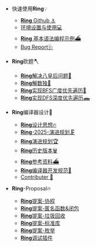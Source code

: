 * 快速使用**Ring**💡
  - [**Ring** Github ⚓️](https://github.com/RingLanguage/Ring)
  - [环境设置与使用💻](./markdown/Ring使用/环境设置.md)
  - [**Ring** 基本语法编程示例⛴](./markdown/Ring使用/Ring基本语法编程示例.md)
  - [Bug Report🩺](./markdown/Ring使用/bug-report.md)

* **Ring**砍题🪓
  - [**Ring**解决八皇后问题👸](./markdown/Ring砍题/八皇后问题.md)
  - [**Ring**解数独📝](./markdown/Ring砍题/数独.md)
  - [**Ring**实现BFS广度优先遍历🚗](./markdown/Ring砍题/BFS广度优先遍历.md)
  - [**Ring**实现DFS深度优先遍历🛻](./markdown/Ring砍题/DFS深度优先遍历.md)
  

* **Ring**编译器设计🔨
  - [**Ring**设计思想🔥](./markdown/Ring编译器设计/Ring设计思想.md)
  - [**Ring**-2025-演进规划🗜️](./markdown/Ring编译器设计/Ring-2025-演进规划.md)
  - [**Ring**演进规划🏆](./markdown/Ring编译器设计/Ring-演进规划.md)
  - [**Ring**历史版本🗑](./markdown/Ring编译器设计/Ring历史版本.md)
  - [**Ring**参考资料⛴](./markdown/Ring编译器设计/Ring-参考资料.md)
  - [**Ring**编译器开发规范📝](./markdown/Ring编译器设计/Ring-%E7%BC%96%E8%AF%91%E5%99%A8%E5%BC%80%E5%8F%91%E8%A7%84%E8%8C%83.md)
  - [Contributer    🧠](./markdown/Ring编译器设计/Ringcontributer.md)

* **Ring**-Proposal🔥
  - [**Ring**提案-协程](./markdown/Ring编译器设计/Ring-提案-001.md)
  - [**Ring**提案-匿名函数&闭包](./markdown/Ring编译器设计/Ring-提案-002.md)
  - [**Ring**提案-垃圾回收](./markdown/Ring编译器设计/Ring-提案-003.md)
  - [**Ring**提案-标准库](./markdown/Ring编译器设计/Ring-提案-004.md)
  - [**Ring**提案-枚举](./markdown/Ring编译器设计/Ring-提案-005.md)
  - [**Ring**调试插件](./markdown/Ring编译器设计/Ring-vscode-调试插件.md)

